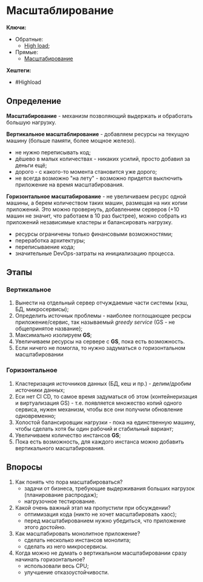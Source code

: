 
# Масштаблирование

**Ключи:**
- Обратные:
	- [High load](high-load);
- Прямые:
	- [Масштабирование](high-load-scalability)

**Хештеги:**
- #Highload

## Определение

**Масштабирование** - механизм позволяющий выдержать и обработать большую нагрузку.

**Вертикальное масштаблирование** - добавляем ресурсы на текущую машину (больше памяти, более мощное железо).
- не нужно переписывать код;
- дёшево в малых количествах - никаких усилий, просто добавил за деньги ещё;
- дорого - с какого-то момента становится уже дорого;
- не всегда возможно "на лету" - возможно придется выключить приложение на время масштабирования.

**Горизонтальное масштабирование** - не увеличиваем ресурс одной машины, а берем количеством таких машин, размещая на них копии приложений. Это можно провернуть, добавлением серверов (+10 машин не значит, что работаем в 10 раз быстрее), можно собрать из приложений независимые кластеры и балансировать нагрузку.
- ресурсы ограничены только финансовыми возможностями;
- переработка архитектуры;
- переписываение кода;
- значительные DevOps-затраты на инициализацию процесса.

## Этапы

### Вертикальное

1) Вынести на отдельный сервер отчуждаемые части системы (кэш, БД, микросервисы);
2) Определить источнык проблемы - наиболее поглощающее ресрсы приложение/сервис, так называемый *greedy service* (GS - не общепринятое название);
3) Максимально изолируем **GS**;
4) Увеличиваем ресурсы на сервере с **GS**, пока есть возможность.
5) Если ничего не помогла, то нужно задуматься о горизонтальном масштабировании

### Горизонтальное

1) Кластеризация источников данных (БД, кеш и пр.) - делим/дробим источники данных;
2) Еси нет CI CD, то самое время задуматься об этом (контейнеризация и виртуализация GS) - т.е. появляется множество копий одного сервиса, нужен механизм, чтобы все они получили обновление одновременно;
3) Холостой балансировщик нагрузки - пока на единственную машину, чтобы сделать хотя бы один рабочий и стабильный вариант;
4) Увеличиваем количество инстансов **GS**;
5) Пока есть возможность, для каждого инстанса можно добавить вертикального масштабирования.

## Впоросы

1) Как понять что пора масштабироваться?
	- задачи от бизнеса, требующие выдерживания больших нагрузок (планирование распродаж);
	- нагрузочное тестирование.
2) Какой очень важный этап ма пропустили при обсуждении?
	- оптимизация кода (никто не хочет масштабировать хаос);
	- перед масштабированием нужно убедиться, что приложение этого достойно.
3) Как масштабировать монолитное приложение?
	- сделать несколько инстансов монолита;
	- сделать из него микросервисы.
4) Когда можно не думать о вертикальном масштабировании сразу начинать горизонтальное?
	- использовали весь CPU;
	- улучшение отказоустойчивости.